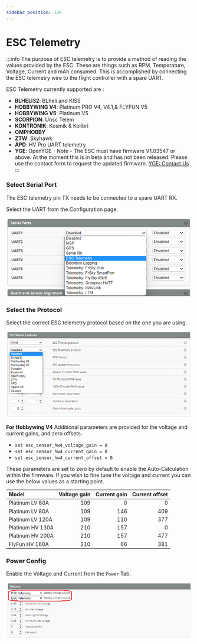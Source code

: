 ```yaml
---
sidebar_position: 120
---
```


# ESC Telemetry

:::info
The purpose of ESC telemetry is to provide a method of reading the values provided by the ESC. These are things such as RPM, Temperature, Voltage, Current and mAh consumed. This is accomplished by connecting the ESC telemetry wire to the flight controller with a spare UART. 

ESC Telemetry currently supported are :  
* **BLHELI32**: BLheli and KISS 
* **HOBBYWING V4**:  Platinum PRO V4, V4.1,& FLYFUN V5
* **HOBBYWING V5**: Platinum V5 
* **SCORPION**: Unsc Telem
* **KONTRONIK**: Kosmik & Kolibri
* **OMPHOBBY**
* **ZTW**: Skyhawk
* **APD**: HV Pro UART telemetry
* **YGE**: OpenYGE - Note - The ESC must have firmware V1.03547 or above. At the moment this is in beta and has not been released. Please use the contact form to request the updated firmware. [YGE: Contact Us](https://www.yge.de/en/contact/)
:::

### Select Serial Port
The ESC telemetry pin TX needs to be connected to a spare UART RX.

Select the UART from the Configuration page. 

![ESC Telemetry](./img/esc-telem-uart.png)

### Select the Protocol

Select the correct ESC telemetry protocol based on the one you are using.

![ESC Telemetry](./img/esc-telem-sel-p.png)

**For Hobbywing V4**
Additional parameters are provided for the voltage and current gains, and zero offsets.

* `set esc_sensor_hw4_voltage_gain = 0` 
* `set esc_sensor_hw4_current_gain = 0` 
* `set esc_sensor_hw4_current_offset = 0`  

These parameters are set to zero by default to enable the Auto-Calculation within the firmware.
If you wish to fine tune the voltage and current you can use the below values as a starting point.


| Model                | Voltage gain | Current gain | Current offset |
| :------------------- | -----------: | -----------: | -------------: |
| Platinum LV 60A      |      109     |     0        |        0       |
| Platinum LV 80A      |      109     |     146      |        409     |
| Platinum LV 120A     |      109     |     110      |        377     |
| Platinum HV 130A     |      210     |     157      |        0       |
| Platinum HV 200A     |      210     |     157      |        477     |
| FlyFun HV 160A       |      210     |     66       |        381     |

### Power Config
Enable the Voltage and Current from the `Power` Tab.

![ESC Telemetry](./img/esc-telem-power.png)


